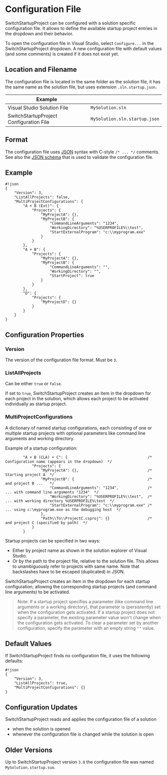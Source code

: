 # Configuration File

SwitchStartupProject can be configured with a solution specific configuration file.
It allows to define the available startup project entries in the dropdown and their behavior.

To open the configuration file in Visual Studio, select `Configure...` in the SwitchStartupProject dropdown.
A new configuration file with default values (and some comments) is created if it does not exist yet.

## Location and Filename

The configuration file is located in the same folder as the solution file, it has the same name as the solution file, but uses extension `.sln.startup.json`.

| Example | |
| --- | --- |
| Visual Studio Solution File | `MySolution.sln` |
| SwitchStartupProject Configuration File | `MySolution.sln.startup.json` |

## Format

The configuration file uses [JSON](http://json.org/) syntax with C-style `/* ... */` comments.
See also the [JSON schema](https://bitbucket.org/thirteen/switchstartupproject/src/tip/SwitchStartupProject/Configuration/ConfigurationSchema.json) that is used to validate the configuration file.

## Example

```
#!json
{
    "Version": 3,
    "ListAllProjects": false,
    "MultiProjectConfigurations": {
        "A + B (Ext)": {
            "Projects": {
                "MyProjectA": {},
                "MyProjectB": {
                    "CommandLineArguments": "1234",
                    "WorkingDirectory": "%USERPROFILE%\\test",
                    "StartExternalProgram": "c:\\myprogram.exe"
                }
            }
        },
        "A + B": {
            "Projects": {
                "MyProjectA": {},
                "MyProjectB": {
                    "CommandLineArguments": "",
                    "WorkingDirectory": "",
                    "StartProject": true
                }
            }
        },
        "D": {
            "Projects": {
                "MyProjectD": {}
            }
        }
    }
}
```

## Configuration Properties

### Version
The version of the configuration file format. Must be `3`.

### ListAllProjects
Can be either `true` or `false`.

If set to `true`, SwitchStartupProject creates an item in the dropdown for each project in the solution, which allows each project to be activated individually as startup project.

### MultiProjectConfigurations
A dictionary of named startup configurations, each consisting of one or multiple startup projects with optional parameters like command line arguments and working directory.

Example of a startup configuration:
```
        "A + B (CLA) + C": {                                    /*  Configuration name (appears in the dropdown)  */
            "Projects": {
                "MyProjectA": {},                               /*  Starting project A  */
                "MyProjectB": {                                 /*  and project B ...   */
                    "CommandLineArguments": "1234",             /*  ... with command line arguments "1234"  */
                    "WorkingDirectory": "%USERPROFILE%\\test",  /*  ... with working directory %USERPROFILE%\test  */
                    "StartExternalProgram": "c:\\myprogram.exe" /*  ... using c:\myprogram.exe as the debugging host  */
                },
                "Path\\To\\ProjectC.csproj": {}                 /*  and project C (specified by path)  */
            }
        }
```
Startup projects can be specified in two ways:

* Either by project name as shown in the solution explorer of Visual Studio.
* Or by the path to the project file, relative to the solution file. This allows to unambiguously refer to projects with same name. Note that backslashes have to be escaped (duplicated) in JSON.

SwitchStartupProject creates an item in the dropdown for each startup configuration, allowing the corresponding startup projects (and command line arguments) to be activated.

> Note:
> If a startup project specifies a parameter (like command line arguments or a working directory), that parameter is (persistently) set when the configuration gets activated. If a startup project does not specify a parameter, the existing parameter value won't change when the configuration gets activated. To clear a parameter set by another configuration, specify the parameter with an empty string `""` value.

## Default Values

If SwitchStartupProject finds no configuration file, it uses the following defaults:

```
#!json
{
    "Version": 3,
    "ListAllProjects": true,
    "MultiProjectConfigurations": {}
}
```

## Configuration Updates

SwitchStartupProject reads and applies the configuration file of a solution

* when the solution is opened
* whenever the configuration file is changed while the solution is open

## Older Versions

Up to SwitchStartupProject version `3.0` the configuration file was named `MySolution.startup.suo`.
